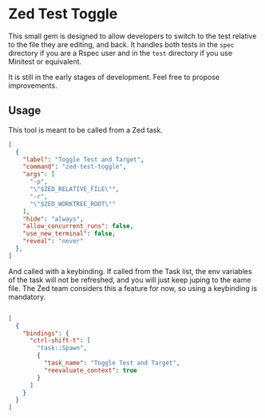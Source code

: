 # Zed Test Toggle
This small gem is designed to allow developers to switch to the test relative to the file they are editing, and back. It handles both tests in the `spec` directory if you are a Rspec user and in the `test` directory if you use Minitest or equivalent.

It is still in the early stages of development. Feel free to propose improvements.

## Usage
This tool is meant to be called from a Zed task.

```json
[
  {
    "label": "Toggle Test and Target",
    "command": "zed-test-toggle",
    "args": [
      "-p",
      "\"$ZED_RELATIVE_FILE\"",
      "-r",
      "\"$ZED_WORKTREE_ROOT\""
    ],
    "hide": "always",
    "allow_concurrent_runs": false,
    "use_new_terminal": false,
    "reveal": "never"
  },
]
```

And called with a keybinding. If called from the Task list, the env variables of the task will not be refreshed, and you will just keep juping to the eame file. The Zed team considers this a feature for now, so using a keybinding is mandatory.

```json

[
  {
    "bindings": {
      "ctrl-shift-t": [
        "task::Spawn",
        {
          "task_name": "Toggle Test and Target",
          "reevaluate_context": true
        }
      ]
    }
  }
]
```
